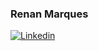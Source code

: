 ### Renan Marques

[![Linkedin](https://img.shields.io/badge/-LinkedIn-0e76a8?style=flat-circle&logo=Linkedin&logoColor=white&link=https://www.linkedin.com/in/engincan-veske-b4a75b145/)](https://www.linkedin.com/in/renan-marques-615882a4/)

<!--
**Re04nan/Re04nan** is a ✨ _special_ ✨ repository because its `README.md` (this file) appears on your GitHub profile.

Here are some ideas to get you started:

- 🔭 I’m currently working on ...
- 🌱 I’m currently learning ...
- 👯 I’m looking to collaborate on ...
- 🤔 I’m looking for help with ...
- 💬 Ask me about ...
- 📫 How to reach me: ...
- 😄 Pronouns: ...
- ⚡ Fun fact: ...
-->

